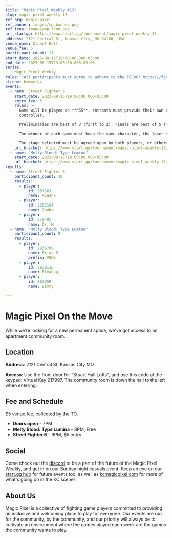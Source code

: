 ```yaml
---
title: "Magic Pixel Weekly #13"
slug: magic-pixel-weekly-13
ref_org: magic-pixel
ref_banner: images/mp_banner.png
ref_icon: images/mp_icon.png
url_startgg: https://www.start.gg/tournament/magic-pixel-weekly-13
address: 2121 Central St, Kansas City, MO 64108, USA
venue_name: Stuart Hall
venue_fee: 5
participant_count: 17
start_date: 2023-08-15T19:00:00.000-05:00
end_date: 2023-08-15T23:00:00.000-05:00
series:
  - Magic Pixel Weekly
rules: "All participants must agree to adhere to the FGCoC: https://fgcoc.com/"
stream: bimmyfgc
events:
  - name: Street Fighter 6
    start_date: 2023-08-15T19:00:00.000-05:00
    entry_fee: 5
    rules: >-
      Game will be played on **PS5**, entrants must provide their own compatible
      controller.  

      Preliminaries are best of 3 (first to 2). Finals are best of 5 (first to 3).  

      The winner of each game must keep the same character, the loser of that game may switch characters.  

      The stage selected must be agreed upon by both players, or otherwise selected at random.
    url_bracket: https://www.start.gg/tournament/magic-pixel-weekly-13/events/street-fighter-6/brackets/1432704/2173019
  - name: "Melty Blood: Type Lumina"
    start_date: 2023-08-15T19:00:00.000-05:00
    url_bracket: https://www.start.gg/tournament/magic-pixel-weekly-13/events/melty-blood-type-lumina/brackets/1432705/2173020
results:
  - name: Street Fighter 6
    participant_count: 10
    results:
      - player:
          id: 357563
          name: KCWank
      - player:
          id: 2262164
          name: Gooba
      - player:
          id: 279485
          name: Dr. M
  - name: "Melty Blood: Type Lumina"
    participant_count: 9
    results:
      - player:
          id: 2936709
          name: Brian_D
          prefix: VGHS
      - player:
          id: 2939116
          name: Fleabag
      - player:
          id: 867659
          name: Bimmy

---
```


# Magic Pixel On the Move
While we're looking for a new permanent space, we've got access to an apartment community room.

## Location
**Address**: 2121 Central St, Kansas City MO

**Access**: Use the front door for "Stuart Hall Lofts", and use this code at the keypad: Virtual Key 217997. The community room is down the hall to the left when entering.


## Fee and Schedule
$5 venue fee, collected by the TO.

- **Doors open** - 7PM
- **Melty Blood: Type Lumina** - 8PM, Free
- **Street Fighter 6** - 9PM, $5 entry

## Social
Come check out the [discord](https://discord.gg/jkmn6CVrrQ) to be a part of the future of the Magic Pixel Weekly, and get in on our Sunday night casuals event. Keep an eye on our [start.gg hub](https://www.start.gg/hub/magic-pixel) for future events too, as well as [kcmagicpixel.com](https://kcmagicpixel.com) for more of what's going on in the KC scene!

## About Us

Magic Pixel is a collective of fighting game players committed to providing an inclusive and welcoming place to play for everyone. Our events are run for the community, by the community, and our priority will always be to cultivate an environment where the games played each week are the games the community wants to play.
  